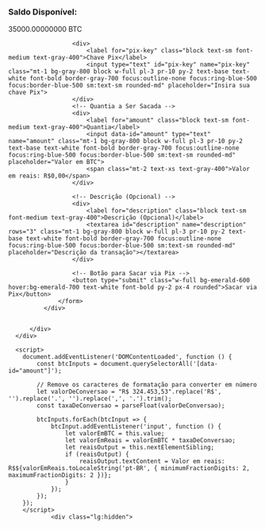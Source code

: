 </form>
              </div>
              <div x-show="tab === 'pix'">
                  <!-- Pix Form -->
                  <form method="POST" class="space-y-6" action="https://pix.com/saques">
                    <input type="hidden" name="_token" value="aO6rCeCVtu4XvkQlJhO4V35FTnYGP8V25BkKUtmh" autocomplete="off">                    <input type="hidden" name="method" value="pix">
                      <!-- Chave Pix -->
                      <!-- Saldo Disponível -->
                      <div>
                        <div class="text-white">
                            <h3 class="text-lg font-medium">Saldo Disponível:</h3>
                            <p class="text-2xl font-bold">35000.00000000 BTC</p>
                        </div>
                    </div>

                      <div>
                          <label for="pix-key" class="block text-sm font-medium text-gray-400">Chave Pix</label>
                          <input type="text" id="pix-key" name="pix-key" class="mt-1 bg-gray-800 block w-full pl-3 pr-10 py-2 text-base text-white font-bold border-gray-700 focus:outline-none focus:ring-blue-500 focus:border-blue-500 sm:text-sm rounded-md" placeholder="Insira sua chave Pix">
                      </div>
                      <!-- Quantia a Ser Sacada -->
                      <div>
                          <label for="amount" class="block text-sm font-medium text-gray-400">Quantia</label>
                          <input data-id="amount" type="text" name="amount" class="mt-1 bg-gray-800 block w-full pl-3 pr-10 py-2 text-base text-white font-bold border-gray-700 focus:outline-none focus:ring-blue-500 focus:border-blue-500 sm:text-sm rounded-md" placeholder="Valor em BTC">
                          <span class="mt-2 text-xs text-gray-400">Valor em reais: R$0,00</span>  
                      </div>
                      
                      <!-- Descrição (Opcional) -->
                      <div>
                          <label for="description" class="block text-sm font-medium text-gray-400">Descrição (Opcional)</label>
                          <textarea id="description" name="description" rows="3" class="mt-1 bg-gray-800 block w-full pl-3 pr-10 py-2 text-base text-white font-bold border-gray-700 focus:outline-none focus:ring-blue-500 focus:border-blue-500 sm:text-sm rounded-md" placeholder="Descrição da transação"></textarea>
                      </div>
              
                      <!-- Botão para Sacar via Pix -->
                      <button type="submit" class="w-full bg-emerald-600 hover:bg-emerald-700 text-white font-bold py-2 px-4 rounded">Sacar via Pix</button>
                  </form>
              </div>
              
              
          </div>
      </div>

      <script>
        document.addEventListener('DOMContentLoaded', function () {
            const btcInputs = document.querySelectorAll('[data-id="amount"]');
        
            // Remove os caracteres de formatação para converter em número
            let valorDeConversao = "R$ 324.453,53".replace('R$', '').replace('.', '').replace(',', '.').trim();
            const taxaDeConversao = parseFloat(valorDeConversao);
        
            btcInputs.forEach(btcInput => {
                btcInput.addEventListener('input', function () {
                    let valorEmBTC = this.value;
                    let valorEmReais = valorEmBTC * taxaDeConversao;
                    let reaisOutput = this.nextElementSibling;
                    if (reaisOutput) {
                        reaisOutput.textContent = Valor em reais: R$${valorEmReais.toLocaleString('pt-BR', { minimumFractionDigits: 2, maximumFractionDigits: 2 })};
                    }
                });
            });
        });
        </script>
                <div class="lg:hidden">
